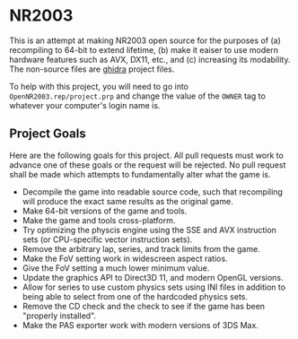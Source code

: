 # NR2003
This is an attempt at making NR2003 open source for the purposes of (a) recompiling to 64-bit to extend lifetime, (b) make it eaiser to use modern hardware features such as AVX, DX11, etc., and (c) increasing its modability.  The non-source files are [ghidra](https://ghidra-sre.org/) project files.

To help with this project, you will need to go into `OpenNR2003.rep/project.prp` and change the value of the `OWNER` tag to whatever your computer's login name is.

## Project Goals
Here are the following goals for this project.  All pull requests must work to advance one of these goals or the request will be rejected.  No pull request shall be made which attempts to fundamentally alter what the game is.
* Decompile the game into readable source code, such that recompiling will produce the exact same results as the original game.
* Make 64-bit versions of the game and tools.
* Make the game and tools cross-platform.
* Try optimizing the physcis engine using the SSE and AVX instruction sets (or CPU-specific vector instruction sets).
* Remove the arbitrary lap, series, and track limits from the game.
* Make the FoV setting work in widescreen aspect ratios.
* Give the FoV setting a much lower minimum value.
* Update the graphics API to Direct3D 11, and modern OpenGL versions.
* Allow for series to use custom physics sets using INI files in addition to being able to select from one of the hardcoded physics sets.
* Remove the CD check and the check to see if the game has been "properly installed".
* Make the PAS exporter work with modern versions of 3DS Max.
